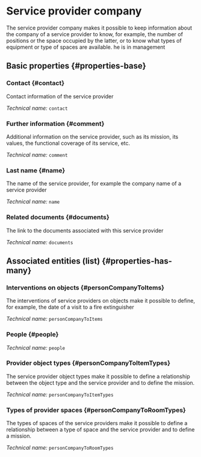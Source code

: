 # Service provider company
<!--- THIS FILE IS GENERATED PLEASE DO NOT EDIT IT DIRECTLY --->

The service provider company makes it possible to keep information about the company of a service provider to know, for example, the number of positions or the space occupied by the latter, or to know what types of equipment or type of spaces are available. he is in management

## Basic properties {#properties-base}

### Contact {#contact}

Contact information of the service provider

*Technical name:* ```contact```

### Further information {#comment}

Additional information on the service provider, such as its mission, its values, the functional coverage of its service, etc.

*Technical name:* ```comment```

### Last name {#name}

The name of the service provider, for example the company name of a service provider

*Technical name:* ```name```

### Related documents {#documents}

The link to the documents associated with this service provider

*Technical name:* ```documents```




## Associated entities (list) {#properties-has-many}

### Interventions on objects {#personCompanyToItems}

The interventions of service providers on objects make it possible to define, for example, the date of a visit to a fire extinguisher

*Technical name:* ```personCompanyToItems```

### People {#people}



*Technical name:* ```people```

### Provider object types {#personCompanyToItemTypes}

The service provider object types make it possible to define a relationship between the object type and the service provider and to define the mission.

*Technical name:* ```personCompanyToItemTypes```

### Types of provider spaces {#personCompanyToRoomTypes}

The types of spaces of the service providers make it possible to define a relationship between a type of space and the service provider and to define a mission.

*Technical name:* ```personCompanyToRoomTypes```




